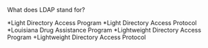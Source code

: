 What does LDAP stand for?

*Light Directory Access Program
*Light Directory Access Protocol
*Louisiana Drug Assistance Program
*Lightweight Directory Access Program
+Lightweight Directory Access Protocol
